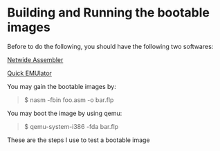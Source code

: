 Building and Running the bootable images
=======
Before to do the following, you should have the following two softwares:

[Netwide Assembler](http://nasm.sourceforge.net "NASM's Official Website")

[Quick EMUlator](http://www.qemu.org "QEMU's Official Website")

You may gain the bootable images by:

> $ nasm -fbin foo.asm -o bar.flp

You may boot the image by using qemu:

> $ qemu-system-i386 -fda bar.flp

These are the steps I use to test a bootable image
